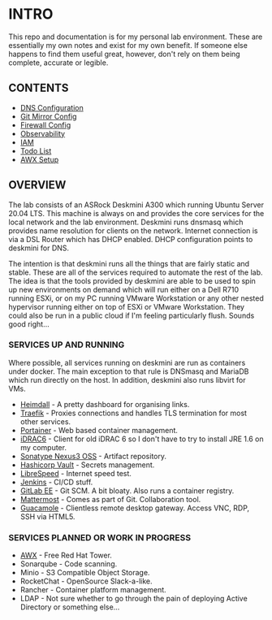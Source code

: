 # INTRO

This repo and documentation is for my personal lab environment. These are essentially my own notes and exist for my own benefit. If someone else happens to find them useful great, however, don't rely on them being complete, accurate or legible.

## CONTENTS

* [DNS Configuration](docs/dns.md)
* [Git Mirror Config](docs/git-mirror.md)
* [Firewall Config](docs/ufw.md)
* [Observability](docs/obs.md)
* [IAM](docs/iam.md)
* [Todo List](docs/todo.md)
* [AWX Setup](docs/awx.md)

## OVERVIEW

The lab consists of an ASRock Deskmini A300 which running Ubuntu Server 20.04 LTS. This machine is always on and provides the core services for the local network and the lab environment. Deskmini runs dnsmasq which provides name resolution for clients on the network. Internet connection is via a DSL Router which has DHCP enabled. DHCP configuration points to deskmini for DNS.

The intention is that deskmini runs all the things that are fairly static and stable. These are all of the services required to automate the rest of the lab. The idea is that the tools provided by deskmini are able to be used to spin up new environments on demand which will run either on a Dell R710 running ESXi, or on my PC running VMware Workstation or any other nested hypervisor running either on top of ESXi or VMware Workstation. They could also be run in a public cloud if I'm feeling particularly flush. Sounds good right...

### SERVICES UP AND RUNNING

Where possible, all services running on deskmini are run as containers under docker. The main exception to that rule is DNSmasq and MariaDB which run directly on the host. In addition, deskmini also runs libvirt for VMs.

* [Heimdall](https://heimdall.200a.co.uk) - A pretty dashboard for organising links. 
* [Traefik](https://traefik.200a.co.uk) - Proxies connections and handles TLS termination for most other services.
* [Portainer](https://portainer.200a.co.uk) - Web based container management.
* [iDRAC6](https://idracweb.200a.co.uk) - Client for old iDRAC 6 so I don't have to try to install JRE 1.6 on my computer.
* [Sonatype Nexus3 OSS](https://nexus.200a.co.uk) - Artifact repository.
* [Hashicorp Vault](https://vault.200a.co.uk) - Secrets management.
* [LibreSpeed](https://speed.200a.co.uk) - Internet speed test.
* [Jenkins](https://jenkins.200a.co.uk) - CI/CD stuff.
* [GitLab EE](https://gitlab.200a.co.uk) - Git SCM. A bit bloaty. Also runs a container registry.
* [Mattermost](https://mattermost.200a.co.uk) - Comes as part of Git. Collaboration tool.
* [Guacamole](https://guac.200a.co.uk) - Clientless remote desktop gateway. Access VNC, RDP, SSH via HTML5.

### SERVICES PLANNED OR WORK IN PROGRESS

* [AWX](https://awx.200a.co.uk) - Free Red Hat Tower.
* Sonarqube - Code scanning.
* Minio - S3 Compatible Object Storage.
* RocketChat - OpenSource Slack-a-like.
* Rancher - Container platform management.
* LDAP - Not sure whether to go through the pain of deploying Active Directory or something else...


